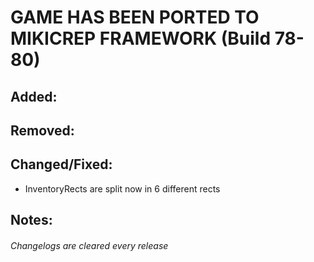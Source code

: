 # GAME HAS BEEN PORTED TO MIKICREP FRAMEWORK (Build 78-80)

## Added:

## Removed:

## Changed/Fixed:
- InventoryRects are split now in 6 different rects

## Notes:


###### Changelogs are cleared every release